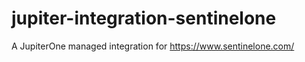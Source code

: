 # jupiter-integration-sentinelone
A JupiterOne managed integration for https://www.sentinelone.com/
